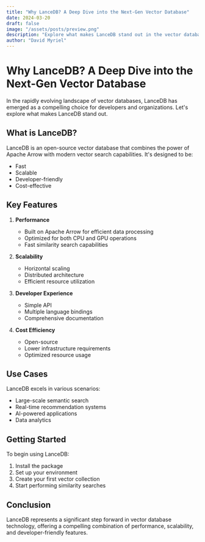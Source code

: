 ```yaml
---
title: "Why LanceDB? A Deep Dive into the Next-Gen Vector Database"
date: 2024-03-20
draft: false
image: "/assets/posts/preview.png"
description: "Explore what makes LanceDB stand out in the vector database landscape - from its Apache Arrow foundation to its developer-friendly features and cost-effective architecture."
author: "David Myriel"
---
```


# Why LanceDB? A Deep Dive into the Next-Gen Vector Database

In the rapidly evolving landscape of vector databases, LanceDB has emerged as a compelling choice for developers and organizations. Let's explore what makes LanceDB stand out.

## What is LanceDB?

LanceDB is an open-source vector database that combines the power of Apache Arrow with modern vector search capabilities. It's designed to be:

- Fast
- Scalable
- Developer-friendly
- Cost-effective

## Key Features

1. **Performance**
   - Built on Apache Arrow for efficient data processing
   - Optimized for both CPU and GPU operations
   - Fast similarity search capabilities

2. **Scalability**
   - Horizontal scaling
   - Distributed architecture
   - Efficient resource utilization

3. **Developer Experience**
   - Simple API
   - Multiple language bindings
   - Comprehensive documentation

4. **Cost Efficiency**
   - Open-source
   - Lower infrastructure requirements
   - Optimized resource usage

## Use Cases

LanceDB excels in various scenarios:

- Large-scale semantic search
- Real-time recommendation systems
- AI-powered applications
- Data analytics

## Getting Started

To begin using LanceDB:

1. Install the package
2. Set up your environment
3. Create your first vector collection
4. Start performing similarity searches

## Conclusion

LanceDB represents a significant step forward in vector database technology, offering a compelling combination of performance, scalability, and developer-friendly features. 